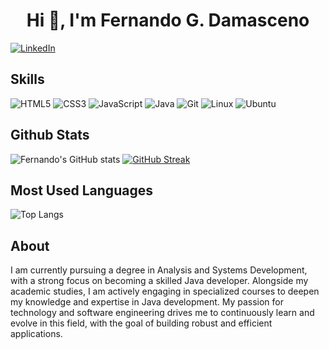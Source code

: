 <h1 align="center">Hi 👋, I'm Fernando G. Damasceno</h1>

[![LinkedIn](https://img.shields.io/badge/LinkedIn-0077B5?style=for-the-badge&logo=linkedin&logoColor=white)](https://www.linkedin.com/in/fgdamasceno/) 
<!--[![GitHub](https://img.shields.io/badge/GitHub-100000?style=for-the-badge&logo=github&logoColor=white)](https://github.com/fgdamasceno)-->

## Skills
![HTML5](https://img.shields.io/badge/HTML5-E34F26?style=for-the-badge&logo=html5&logoColor=white)
![CSS3](https://img.shields.io/badge/CSS3-1572B6?style=for-the-badge&logo=css3&logoColor=white)
![JavaScript](https://img.shields.io/badge/JavaScript-F7DF1E?style=for-the-badge&logo=javascript&logoColor=black)
![Java](https://img.shields.io/badge/java-%23ED8B00.svg?style=for-the-badge&logo=openjdk&logoColor=white)
![Git](https://img.shields.io/badge/GIT-E44C30?style=for-the-badge&logo=git&logoColor=white)
![Linux](https://img.shields.io/badge/Linux-000?style=for-the-badge&logo=linux&logoColor=FCC624)
![Ubuntu](https://img.shields.io/badge/Ubuntu-35495E?style=for-the-badge&logo=ubuntu&logoColor=2CA5E0)
<!--![Spring](https://img.shields.io/badge/spring-%236DB33F.svg?style=for-the-badge&logo=spring&logoColor=white)-->
<!--![Kotlin](https://img.shields.io/badge/Kotlin-0095D5?&style=for-the-badge&logo=kotlin&logoColor=white)-->


## Github Stats
![Fernando's GitHub stats](https://github-readme-stats.vercel.app/api?username=fgdamasceno&show_icons=true&theme=transparent)    [![GitHub Streak](https://streak-stats.demolab.com/?user=fgdamasceno&theme=transparent&)](https://git.io/streak-stats)

## Most Used Languages
![Top Langs](https://github-readme-stats-git-masterrstaa-rickstaa.vercel.app/api/top-langs/?username=fgdamasceno&layout=compact&bg_color=000&border_color=30A3DC&title_color=E94D5F&text_color=FFF)

## About
I am currently pursuing a degree in Analysis and Systems Development, with a strong focus on becoming a skilled Java developer. Alongside my academic studies, I am actively engaging in specialized courses to deepen my knowledge and expertise in Java development. My passion for technology and software engineering drives me to continuously learn and evolve in this field, with the goal of building robust and efficient applications.


<!--
**fgdamasceno/fgdamasceno** is a ✨ _special_ ✨ repository because its `README.md` (this file) appears on your GitHub profile.

Here are some ideas to get you started:

- 🔭 I’m currently working on ...
- 🌱 I’m currently learning ...
- 👯 I’m looking to collaborate on ...
- 🤔 I’m looking for help with ...
- 💬 Ask me about ...
- 📫 How to reach me: ...
- 😄 Pronouns: ...
- ⚡ Fun fact: ...

![My GitHub stats](https://github-readme-stats.vercel.app/api?username=fgdamasceno&show_icons=true&theme=dark)


-->

